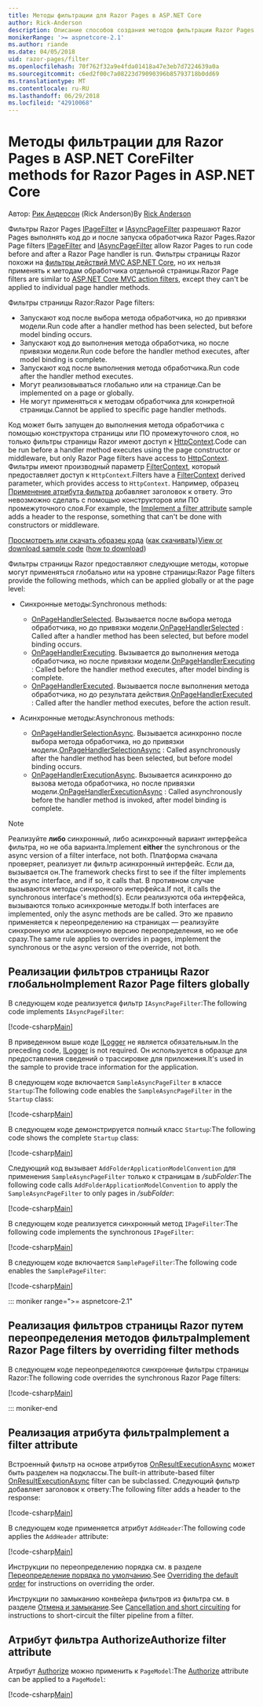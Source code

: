 ```yaml
---
title: Методы фильтрации для Razor Pages в ASP.NET Core
author: Rick-Anderson
description: Описание способов создания методов фильтрации Razor Pages в ASP.NET Core.
monikerRange: '>= aspnetcore-2.1'
ms.author: riande
ms.date: 04/05/2018
uid: razor-pages/filter
ms.openlocfilehash: 70f762f32a9e4fda01418a47e3eb7d7224639a0a
ms.sourcegitcommit: c6ed2f00c7a08223d79090396b85793718b0dd69
ms.translationtype: MT
ms.contentlocale: ru-RU
ms.lasthandoff: 06/29/2018
ms.locfileid: "42910068"
---
```

# <a name="filter-methods-for-razor-pages-in-aspnet-core"></a><span data-ttu-id="155fb-103">Методы фильтрации для Razor Pages в ASP.NET Core</span><span class="sxs-lookup"><span data-stu-id="155fb-103">Filter methods for Razor Pages in ASP.NET Core</span></span>

<span data-ttu-id="155fb-104">Автор: [Рик Андерсон](https://twitter.com/RickAndMSFT) (Rick Anderson)</span><span class="sxs-lookup"><span data-stu-id="155fb-104">By [Rick Anderson](https://twitter.com/RickAndMSFT)</span></span>

<span data-ttu-id="155fb-105">Фильтры Razor Pages [IPageFilter](/dotnet/api/microsoft.aspnetcore.mvc.filters.ipagefilter?view=aspnetcore-2.0) и [IAsyncPageFilter](/dotnet/api/microsoft.aspnetcore.mvc.filters.iasyncpagefilter?view=aspnetcore-2.0) разрешают Razor Pages выполнять код до и после запуска обработчика Razor Pages.</span><span class="sxs-lookup"><span data-stu-id="155fb-105">Razor Page filters [IPageFilter](/dotnet/api/microsoft.aspnetcore.mvc.filters.ipagefilter?view=aspnetcore-2.0) and [IAsyncPageFilter](/dotnet/api/microsoft.aspnetcore.mvc.filters.iasyncpagefilter?view=aspnetcore-2.0) allow Razor Pages to run code before and after a Razor Page handler is run.</span></span> <span data-ttu-id="155fb-106">Фильтры страницы Razor похожи на [фильтры действий MVC ASP.NET Core](xref:mvc/controllers/filters#action-filters), но их нельзя применять к методам обработчика отдельной страницы.</span><span class="sxs-lookup"><span data-stu-id="155fb-106">Razor Page filters are similar to [ASP.NET Core MVC action filters](xref:mvc/controllers/filters#action-filters), except they can't be applied to individual page handler methods.</span></span> 

<span data-ttu-id="155fb-107">Фильтры страницы Razor:</span><span class="sxs-lookup"><span data-stu-id="155fb-107">Razor Page filters:</span></span>

* <span data-ttu-id="155fb-108">Запускают код после выбора метода обработчика, но до привязки модели.</span><span class="sxs-lookup"><span data-stu-id="155fb-108">Run code after a handler method has been selected, but before model binding occurs.</span></span>
* <span data-ttu-id="155fb-109">Запускают код до выполнения метода обработчика, но после привязки модели.</span><span class="sxs-lookup"><span data-stu-id="155fb-109">Run code before the handler method executes, after model binding is complete.</span></span>
* <span data-ttu-id="155fb-110">Запускают код после выполнения метода обработчика.</span><span class="sxs-lookup"><span data-stu-id="155fb-110">Run code after the handler method executes.</span></span>
* <span data-ttu-id="155fb-111">Могут реализовываться глобально или на странице.</span><span class="sxs-lookup"><span data-stu-id="155fb-111">Can be implemented on a page or globally.</span></span>
* <span data-ttu-id="155fb-112">Не могут применяться к методам обработчика для конкретной страницы.</span><span class="sxs-lookup"><span data-stu-id="155fb-112">Cannot be applied to specific page handler methods.</span></span>

<span data-ttu-id="155fb-113">Код может быть запущен до выполнения метода обработчика с помощью конструктора страницы или ПО промежуточного слоя, но только фильтры страницы Razor имеют доступ к [HttpContext](/dotnet/api/microsoft.aspnetcore.mvc.razorpages.pagemodel.httpcontext?view=aspnetcore-2.0#Microsoft_AspNetCore_Mvc_RazorPages_PageModel_HttpContext).</span><span class="sxs-lookup"><span data-stu-id="155fb-113">Code can be run before a handler method executes using the page constructor or middleware, but only Razor Page filters have access to [HttpContext](/dotnet/api/microsoft.aspnetcore.mvc.razorpages.pagemodel.httpcontext?view=aspnetcore-2.0#Microsoft_AspNetCore_Mvc_RazorPages_PageModel_HttpContext).</span></span> <span data-ttu-id="155fb-114">Фильтры имеют производный параметр [FilterContext](/dotnet/api/microsoft.aspnetcore.mvc.filters.filtercontext?view=aspnetcore-2.0), который предоставляет доступ к `HttpContext`.</span><span class="sxs-lookup"><span data-stu-id="155fb-114">Filters have a [FilterContext](/dotnet/api/microsoft.aspnetcore.mvc.filters.filtercontext?view=aspnetcore-2.0) derived parameter, which provides access to `HttpContext`.</span></span> <span data-ttu-id="155fb-115">Например, образец [Применение атрибута фильтра](#ifa) добавляет заголовок к ответу. Это невозможно сделать с помощью конструкторов или ПО промежуточного слоя.</span><span class="sxs-lookup"><span data-stu-id="155fb-115">For example, the [Implement a filter attribute](#ifa) sample adds a header to the response, something that can't be done with constructors or middleware.</span></span>

<span data-ttu-id="155fb-116">[Просмотреть или скачать образец кода](https://github.com/aspnet/Docs/tree/master/aspnetcore/razor-pages/filter/sample/PageFilter) ([как скачивать](xref:tutorials/index#how-to-download-a-sample))</span><span class="sxs-lookup"><span data-stu-id="155fb-116">[View or download sample code](https://github.com/aspnet/Docs/tree/master/aspnetcore/razor-pages/filter/sample/PageFilter) ([how to download](xref:tutorials/index#how-to-download-a-sample))</span></span>

<span data-ttu-id="155fb-117">Фильтры страницы Razor предоставляют следующие методы, которые могут применяться глобально или на уровне страницы:</span><span class="sxs-lookup"><span data-stu-id="155fb-117">Razor Page filters provide the following methods, which can be applied globally or at the page level:</span></span>

* <span data-ttu-id="155fb-118">Синхронные методы:</span><span class="sxs-lookup"><span data-stu-id="155fb-118">Synchronous methods:</span></span>

    * <span data-ttu-id="155fb-119">[OnPageHandlerSelected](/dotnet/api/microsoft.aspnetcore.mvc.filters.ipagefilter.onpagehandlerselected?view=aspnetcore-2.0). Вызывается после выбора метода обработчика, но до привязки модели.</span><span class="sxs-lookup"><span data-stu-id="155fb-119">[OnPageHandlerSelected](/dotnet/api/microsoft.aspnetcore.mvc.filters.ipagefilter.onpagehandlerselected?view=aspnetcore-2.0) : Called after a handler method has been selected, but before model binding occurs.</span></span>
    * <span data-ttu-id="155fb-120">[OnPageHandlerExecuting](/dotnet/api/microsoft.aspnetcore.mvc.filters.ipagefilter.onpagehandlerexecuting?view=aspnetcore-2.0). Вызывается до выполнения метода обработчика, но после привязки модели.</span><span class="sxs-lookup"><span data-stu-id="155fb-120">[OnPageHandlerExecuting](/dotnet/api/microsoft.aspnetcore.mvc.filters.ipagefilter.onpagehandlerexecuting?view=aspnetcore-2.0) : Called before the handler method executes, after model binding is complete.</span></span>
    * <span data-ttu-id="155fb-121">[OnPageHandlerExecuted](/dotnet/api/microsoft.aspnetcore.mvc.filters.ipagefilter.onpagehandlerexecuted?view=aspnetcore-2.0). Вызывается после выполнения метода обработчика, но до результата действия.</span><span class="sxs-lookup"><span data-stu-id="155fb-121">[OnPageHandlerExecuted](/dotnet/api/microsoft.aspnetcore.mvc.filters.ipagefilter.onpagehandlerexecuted?view=aspnetcore-2.0) : Called after the handler method executes, before the action result.</span></span>

* <span data-ttu-id="155fb-122">Асинхронные методы:</span><span class="sxs-lookup"><span data-stu-id="155fb-122">Asynchronous methods:</span></span>

    * <span data-ttu-id="155fb-123">[OnPageHandlerSelectionAsync](/dotnet/api/microsoft.aspnetcore.mvc.filters.iasyncpagefilter.onpagehandlerselectionasync?view=aspnetcore-2.0). Вызывается асинхронно после выбора метода обработчика, но до привязки модели.</span><span class="sxs-lookup"><span data-stu-id="155fb-123">[OnPageHandlerSelectionAsync](/dotnet/api/microsoft.aspnetcore.mvc.filters.iasyncpagefilter.onpagehandlerselectionasync?view=aspnetcore-2.0) : Called asynchronously after the handler method has been selected, but before model binding occurs.</span></span>
    * <span data-ttu-id="155fb-124">[OnPageHandlerExecutionAsync](/dotnet/api/microsoft.aspnetcore.mvc.filters.iasyncpagefilter.onpagehandlerexecutionasync?view=aspnetcore-2.0). Вызывается асинхронно до вызова метода обработчика, но после привязки модели.</span><span class="sxs-lookup"><span data-stu-id="155fb-124">[OnPageHandlerExecutionAsync](/dotnet/api/microsoft.aspnetcore.mvc.filters.iasyncpagefilter.onpagehandlerexecutionasync?view=aspnetcore-2.0) : Called asynchronously before the handler method is invoked, after model binding is complete.</span></span>

> [!NOTE]
> <span data-ttu-id="155fb-125">Реализуйте **либо** синхронный, либо асинхронный вариант интерфейса фильтра, но не оба варианта.</span><span class="sxs-lookup"><span data-stu-id="155fb-125">Implement **either** the synchronous or the async version of a filter interface, not both.</span></span> <span data-ttu-id="155fb-126">Платформа сначала проверяет, реализует ли фильтр асинхронный интерфейс. Если да, вызывается он.</span><span class="sxs-lookup"><span data-stu-id="155fb-126">The framework checks first to see if the filter implements the async interface, and if so, it calls that.</span></span> <span data-ttu-id="155fb-127">В противном случае вызываются методы синхронного интерфейса.</span><span class="sxs-lookup"><span data-stu-id="155fb-127">If not, it calls the synchronous interface's method(s).</span></span> <span data-ttu-id="155fb-128">Если реализуются оба интерфейса, вызываются только асинхронные методы.</span><span class="sxs-lookup"><span data-stu-id="155fb-128">If both interfaces are implemented, only the async methods are be called.</span></span> <span data-ttu-id="155fb-129">Это же правило применяется к переопределению на страницах — реализуйте синхронную или асинхронную версию переопределения, но не обе сразу.</span><span class="sxs-lookup"><span data-stu-id="155fb-129">The same rule applies to overrides in pages, implement the synchronous or the async version of the override, not both.</span></span>

## <a name="implement-razor-page-filters-globally"></a><span data-ttu-id="155fb-130">Реализации фильтров страницы Razor глобально</span><span class="sxs-lookup"><span data-stu-id="155fb-130">Implement Razor Page filters globally</span></span>

<span data-ttu-id="155fb-131">В следующем коде реализуется фильтр `IAsyncPageFilter`:</span><span class="sxs-lookup"><span data-stu-id="155fb-131">The following code implements `IAsyncPageFilter`:</span></span>

[!code-csharp[Main](filter/sample/PageFilter/Filters/SampleAsyncPageFilter.cs?name=snippet1)]

<span data-ttu-id="155fb-132">В приведенном выше коде [ILogger](/dotnet/api/microsoft.extensions.logging.ilogger?view=aspnetcore-2.0) не является обязательным.</span><span class="sxs-lookup"><span data-stu-id="155fb-132">In the preceding code, [ILogger](/dotnet/api/microsoft.extensions.logging.ilogger?view=aspnetcore-2.0) is not required.</span></span> <span data-ttu-id="155fb-133">Он используется в образце для предоставления сведений о трассировке для приложения.</span><span class="sxs-lookup"><span data-stu-id="155fb-133">It's used in the sample to provide trace information for the application.</span></span>

<span data-ttu-id="155fb-134">В следующем коде включается `SampleAsyncPageFilter` в классе `Startup`:</span><span class="sxs-lookup"><span data-stu-id="155fb-134">The following code enables the `SampleAsyncPageFilter` in the `Startup` class:</span></span>

[!code-csharp[Main](filter/sample/PageFilter/Startup.cs?name=snippet2&highlight=11)]

<span data-ttu-id="155fb-135">В следующем коде демонстрируется полный класс `Startup`:</span><span class="sxs-lookup"><span data-stu-id="155fb-135">The following code shows the complete `Startup` class:</span></span>

[!code-csharp[Main](filter/sample/PageFilter/Startup.cs?name=snippet1)]

<span data-ttu-id="155fb-136">Следующий код вызывает `AddFolderApplicationModelConvention` для применения `SampleAsyncPageFilter` только к страницам в */subFolder*:</span><span class="sxs-lookup"><span data-stu-id="155fb-136">The following code calls `AddFolderApplicationModelConvention` to apply the `SampleAsyncPageFilter` to only pages in */subFolder*:</span></span>

[!code-csharp[Main](filter/sample/PageFilter/Startup2.cs?name=snippet2)]

<span data-ttu-id="155fb-137">В следующем коде реализуется синхронный метод `IPageFilter`:</span><span class="sxs-lookup"><span data-stu-id="155fb-137">The following code implements the synchronous `IPageFilter`:</span></span>

[!code-csharp[Main](filter/sample/PageFilter/Filters/SamplePageFilter.cs?name=snippet1)]

<span data-ttu-id="155fb-138">В следующем коде включается `SamplePageFilter`:</span><span class="sxs-lookup"><span data-stu-id="155fb-138">The following code enables the `SamplePageFilter`:</span></span>

[!code-csharp[Main](filter/sample/PageFilter/StartupSync.cs?name=snippet2&highlight=11)]

::: moniker range=">= aspnetcore-2.1"
## <a name="implement-razor-page-filters-by-overriding-filter-methods"></a><span data-ttu-id="155fb-139">Реализация фильтров страницы Razor путем переопределения методов фильтра</span><span class="sxs-lookup"><span data-stu-id="155fb-139">Implement Razor Page filters by overriding filter methods</span></span>

<span data-ttu-id="155fb-140">В следующем коде переопределяются синхронные фильтры страницы Razor:</span><span class="sxs-lookup"><span data-stu-id="155fb-140">The following code overrides the synchronous Razor Page filters:</span></span>

[!code-csharp[Main](filter/sample/PageFilter/Pages/Index.cshtml.cs)]

::: moniker-end

<a name="ifa"></a>
## <a name="implement-a-filter-attribute"></a><span data-ttu-id="155fb-141">Реализация атрибута фильтра</span><span class="sxs-lookup"><span data-stu-id="155fb-141">Implement a filter attribute</span></span>

<span data-ttu-id="155fb-142">Встроенный фильтр на основе атрибутов [OnResultExecutionAsync](/dotnet/api/microsoft.aspnetcore.mvc.filters.iasyncresultfilter.onresultexecutionasync?view=aspnetcore-2.0#Microsoft_AspNetCore_Mvc_Filters_IAsyncResultFilter_OnResultExecutionAsync_Microsoft_AspNetCore_Mvc_Filters_ResultExecutingContext_Microsoft_AspNetCore_Mvc_Filters_ResultExecutionDelegate_) может быть разделен на подклассы.</span><span class="sxs-lookup"><span data-stu-id="155fb-142">The built-in attribute-based filter [OnResultExecutionAsync](/dotnet/api/microsoft.aspnetcore.mvc.filters.iasyncresultfilter.onresultexecutionasync?view=aspnetcore-2.0#Microsoft_AspNetCore_Mvc_Filters_IAsyncResultFilter_OnResultExecutionAsync_Microsoft_AspNetCore_Mvc_Filters_ResultExecutingContext_Microsoft_AspNetCore_Mvc_Filters_ResultExecutionDelegate_) filter can be subclassed.</span></span> <span data-ttu-id="155fb-143">Следующий фильтр добавляет заголовок к ответу:</span><span class="sxs-lookup"><span data-stu-id="155fb-143">The following filter adds a header to the response:</span></span>

[!code-csharp[Main](filter/sample/PageFilter/Filters/AddHeaderAttribute.cs)]

<span data-ttu-id="155fb-144">В следующем коде применяется атрибут `AddHeader`:</span><span class="sxs-lookup"><span data-stu-id="155fb-144">The following code applies the `AddHeader` attribute:</span></span>

[!code-csharp[Main](filter/sample/PageFilter/Pages/Contact.cshtml.cs?name=snippet1)]

<span data-ttu-id="155fb-145">Инструкции по переопределению порядка см. в разделе [Переопределение порядка по умолчанию](xref:mvc/controllers/filters#overriding-the-default-order).</span><span class="sxs-lookup"><span data-stu-id="155fb-145">See [Overriding the default order](xref:mvc/controllers/filters#overriding-the-default-order) for instructions on overriding the order.</span></span>

<span data-ttu-id="155fb-146">Инструкции по замыканию конвейера фильтров из фильтра см. в разделе [Отмена и замыкание](xref:mvc/controllers/filters#cancellation-and-short-circuiting).</span><span class="sxs-lookup"><span data-stu-id="155fb-146">See [Cancellation and short circuiting](xref:mvc/controllers/filters#cancellation-and-short-circuiting) for instructions to short-circuit the filter pipeline from a filter.</span></span> 

<a name="auth"></a>
## <a name="authorize-filter-attribute"></a><span data-ttu-id="155fb-147">Атрибут фильтра Authorize</span><span class="sxs-lookup"><span data-stu-id="155fb-147">Authorize filter attribute</span></span>

<span data-ttu-id="155fb-148">Атрибут [Authorize](/dotnet/api/microsoft.aspnetcore.authorization.authorizeattribute?view=aspnetcore-2.0) можно применить к `PageModel`:</span><span class="sxs-lookup"><span data-stu-id="155fb-148">The [Authorize](/dotnet/api/microsoft.aspnetcore.authorization.authorizeattribute?view=aspnetcore-2.0) attribute can be applied to a `PageModel`:</span></span>

[!code-csharp[Main](filter/sample/PageFilter/Pages/ModelWithAuthFilter.cshtml.cs?highlight=7)]

